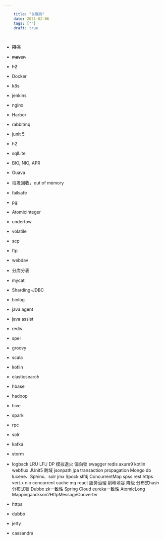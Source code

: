 ```yaml
---

    title: "关键词"
    date: 2021-02-06
    tags: [""]
    draft: true

---
```

* ~~限流~~
* ~~maven~~
* ~~h2~~
  

* Docker
* k8s
* jenkins
* nginx
* Harbor
* rabbitmq
  
* junit 5
* h2
* sqlLite

* BIO, NIO, APR
* Guava
* 垃圾回收，out of memory
* failsafe

* pg
* AtomicInteger
* undertow
* volatile
  
* scp
* ftp
* webdav
* 分库分表
* mycat
* Sharding-JDBC
* binlog
* java agent
* java assist
* redis
* spel
* groovy
* scala
* kotlin
* elasticsearch
* hbase
* hadoop
* hive
* spark
* rpc
* solr
* kafka
* storm
* logback
  LRU
  LFU
  DP
  模拟退火
  偏向锁
  swagger
  redis
  axure9
  kotlin
  webflux
  JUnit5
  跨域
  jsonpath
  jpa
  transaction propagation
  Mongo db
  lucene、Sphinx、solr
  jmx
  Spock
  slf4j
  ConcurrentMap
  spss
  rest
  https
  vert.x
  nio
  concurrent
  cache mq react 服务治理 削峰填谷 降级 分布式hash 分布式锁
  Dubbo zk一致性
  Spring Cloud eureka一致性
  AtomicLong
  MappingJackson2HttpMessageConverter
* https
* dubbo
* jetty
* cassandra

